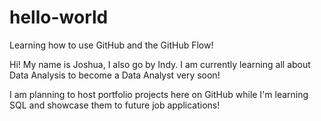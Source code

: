 # hello-world
Learning how to use GitHub and the GitHub Flow!

Hi! My name is Joshua, I also go by Indy. I am currently learning all about Data Analysis to become a Data Analyst very soon! 

I am planning to host portfolio projects here on GitHub while I'm learning SQL and showcase them to future job applications!
